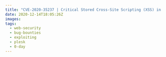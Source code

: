 ```yaml
---
title: "CVE-2020-35237 | Critical Stored Cross-Site Scripting (XSS) in Plesk Obsidian"
date: 2020-12-14T18:05:26Z
images:
tags:
  - web-security
  - bug-bounties
  - exploiting
  - plesk
  - 0-day
---
```



